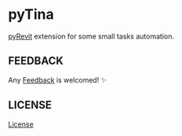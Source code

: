 # pyTina
[pyRevit](https://github.com/eirannejad/pyRevit) extension for some small tasks automation.

## FEEDBACK
Any [Feedback](https://github.com/agusaboy/pyTina/issues) is welcomed! ✨

## LICENSE
[License](https://github.com/agusaboy/pyTina/blob/main/LICENSE)
